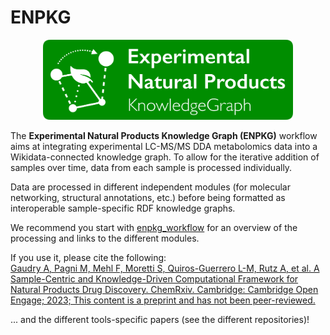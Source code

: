 # ENPKG

<p align="center">
 <img src="https://github.com/enpkg/enpkg_workflow/blob/main/logo/enpkg_logo_full.png" width="400">
</p>

The **Experimental Natural Products Knowledge Graph (ENPKG)** workflow aims at integrating experimental LC-MS/MS DDA metabolomics data into a Wikidata-connected knowledge graph. To allow for the iterative addition of samples over time, data from each sample is processed individually.

Data are processed in different independent modules (for molecular networking, structural annotations, etc.) before being formatted as interoperable sample-specific RDF knowledge graphs.

We recommend you start with [enpkg_workflow](https://github.com/enpkg/enpkg_workflow) for an overview of the processing and links to the different modules.

If you use it, please cite the following:  
[Gaudry A, Pagni M, Mehl F, Moretti S, Quiros-Guerrero L-M, Rutz A, et al. A Sample-Centric and Knowledge-Driven Computational Framework for Natural Products Drug Discovery. ChemRxiv. Cambridge: Cambridge Open Engage; 2023;  This content is a preprint and has not been peer-reviewed.](https://chemrxiv.org/engage/chemrxiv/article-details/649ea085ba3e99daef499a00) 

... and the different tools-specific papers (see the different repositories)!
